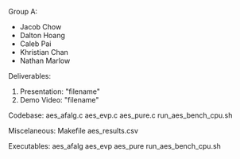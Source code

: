 Group A:
 - Jacob Chow
 - Dalton Hoang
 - Caleb Pai
 - Khristian Chan
 - Nathan Marlow

Deliverables:
1. Presentation: "filename"
2. Demo Video: "filename"

Codebase:
aes_afalg.c
aes_evp.c
aes_pure.c
run_aes_bench_cpu.sh

Miscelaneous:
Makefile
aes_results.csv

Executables:
aes_afalg
aes_evp
aes_pure
run_aes_bench_cpu.sh


